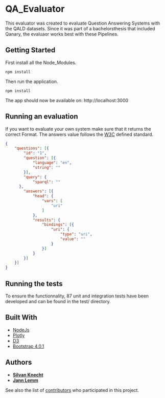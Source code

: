 # QA_Evaluator
This evaluator was created to evaluate Question Answering Systems with the QALD datasets. Since it was part of a bachelorsthesis that included Qanary, the evaluaor works best with 
these Pipelines.

## Getting Started
First install all the Node_Modules.
```
npm install                   
```
Then run the application.
```
npm install                   
```

The app should now be available on: http://localhost:3000

## Running an evaluation
If you want to evaluate your own system make sure that it returns the correct Format. The answers value follows the [W3C](https://www.w3.org/TR/sparql11-results-json/) defined standard. 
```JSON
{
	"questions": [{
		"id": "1",
		"question": [{
			"language": "en",
			"string": ""
		}],
		"query": {
			"sparql": ""
      },
		"answers": [{
			"head": {
				"vars": [
					"uri"
				]
			},
			"results": {
				"bindings": [{
					"uri": {
						"type": "uri",
						"value": ""
					}
				}]
			}
		}]
	}]
}
```

## Running the tests
To ensure the functionnality, 87 unit and integration tests have been developed and can be found in the test/ directory. 

## Built With

* [NodeJs](https://nodejs.org/en/) 
* [Plotly](https://plot.ly/) 
* [D3](https://d3js.org/) 
* [Bootstrap 4.0.1](https://getbootstrap.com/) 


## Authors

* [**Silvan Knecht**](https://github.com/enjoymrban)
* [**Jann Lemm**](https://github.com/jannlemm0913)

See also the list of [contributors](https://github.com/enjoymrban/JKL_Fitbuddy/graphs/contributors) who participated in this project.







